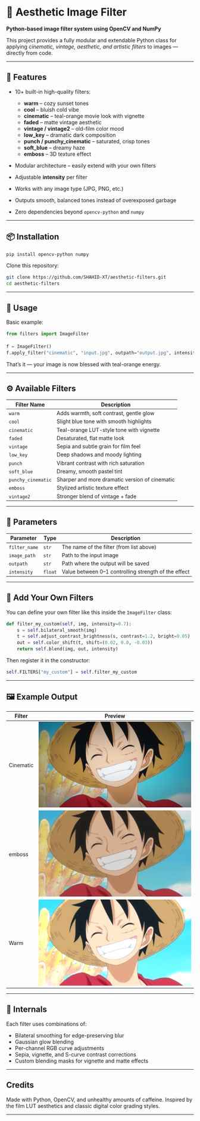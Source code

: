 # 🎨 Aesthetic Image Filter

**Python-based image filter system using OpenCV and NumPy**

This project provides a fully modular and extendable Python class for applying *cinematic, vintage, aesthetic, and artistic filters* to images — directly from code.

---

## 🚀 Features

* 10+ built-in high-quality filters:

  * **warm** – cozy sunset tones
  * **cool** – bluish cold vibe
  * **cinematic** – teal-orange movie look with vignette
  * **faded** – matte vintage aesthetic
  * **vintage / vintage2** – old-film color mood
  * **low_key** – dramatic dark composition
  * **punch / punchy_cinematic** – saturated, crisp tones
  * **soft_blue** – dreamy haze
  * **emboss** – 3D texture effect

* Modular architecture – easily extend with your own filters

* Adjustable **intensity** per filter

* Works with any image type (JPG, PNG, etc.)

* Outputs smooth, balanced tones instead of overexposed garbage

* Zero dependencies beyond `opencv-python` and `numpy`

---

## 📦 Installation

```bash
pip install opencv-python numpy
```

Clone this repository:

```bash
git clone https://github.com/SHAHID-XT/aesthetic-filters.git
cd aesthetic-filters
```

---

## 🧠 Usage

Basic example:

```python
from filters import ImageFilter

f = ImageFilter()
f.apply_filter("cinematic", "input.jpg", outpath="output.jpg", intensity=0.8)
```

That’s it — your image is now blessed with teal-orange energy.

---

## ⚙️ Available Filters

| Filter Name        | Description                                    |
| ------------------ | ---------------------------------------------- |
| `warm`             | Adds warmth, soft contrast, gentle glow        |
| `cool`             | Slight blue tone with smooth highlights        |
| `cinematic`        | Teal-orange LUT-style tone with vignette       |
| `faded`            | Desaturated, flat matte look                   |
| `vintage`          | Sepia and subtle grain for film feel           |
| `low_key`          | Deep shadows and moody lighting                |
| `punch`            | Vibrant contrast with rich saturation          |
| `soft_blue`        | Dreamy, smooth pastel tint                     |
| `punchy_cinematic` | Sharper and more dramatic version of cinematic |
| `emboss`           | Stylized artistic texture effect               |
| `vintage2`         | Stronger blend of vintage + fade               |

---

## 🔧 Parameters

| Parameter     | Type    | Description                                          |
| ------------- | ------- | ---------------------------------------------------- |
| `filter_name` | `str`   | The name of the filter (from list above)             |
| `image_path`  | `str`   | Path to the input image                              |
| `outpath`     | `str`   | Path where the output will be saved                  |
| `intensity`   | `float` | Value between 0–1 controlling strength of the effect |

---

## 🧩 Add Your Own Filters

You can define your own filter like this inside the `ImageFilter` class:

```python
def filter_my_custom(self, img, intensity=0.7):
    s = self.bilateral_smooth(img)
    t = self.adjust_contrast_brightness(s, contrast=1.2, bright=0.05)
    out = self.color_shift(t, shift=(0.02, 0.0, -0.03))
    return self.blend(img, out, intensity)
```

Then register it in the constructor:

```python
self.FILTERS["my_custom"] = self.filter_my_custom
```

---

## 🖼️ Example Output

| Filter    | Preview                              |
| --------- | ------------------------------------ |
| Cinematic | ![cinematic](examples/cinematic.jpg) |
| emboss     | ![emboss](examples/faded.jpg)       |
| Warm      | ![warm](examples/warm.jpg)           |

---

## 🧰 Internals

Each filter uses combinations of:

* Bilateral smoothing for edge-preserving blur
* Gaussian glow blending
* Per-channel RGB curve adjustments
* Sepia, vignette, and S-curve contrast corrections
* Custom blending masks for vignette and matte effects


---

## Credits

Made with Python, OpenCV, and unhealthy amounts of caffeine.
Inspired by the film LUT aesthetics and classic digital color grading styles.

---

